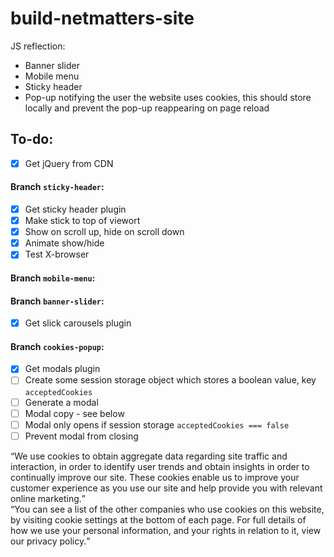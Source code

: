 # build-netmatters-site
JS reflection:
- Banner slider
- Mobile menu
- Sticky header
- Pop-up notifying the user the website uses cookies, this should store locally and prevent the pop-up reappearing on page reload

## To-do:
- [x] Get jQuery from CDN

#### Branch `sticky-header`:
- [x] Get sticky header plugin
- [x] Make stick to top of viewort
- [x] Show on scroll up, hide on scroll down
- [x] Animate show/hide
- [x] Test X-browser

#### Branch `mobile-menu`:

#### Branch `banner-slider`:
- [x] Get slick carousels plugin

#### Branch `cookies-popup`:
- [x] Get modals plugin
- [ ] Create some session storage object which stores a boolean value, key `acceptedCookies`
- [ ] Generate a modal
- [ ] Modal copy - see below
- [ ] Modal only opens if session storage `acceptedCookies === false`
- [ ] Prevent modal from closing

<q>We use cookies to obtain aggregate data regarding site traffic and interaction, in order to identify user trends and obtain insights in order to continually improve our site. These cookies enable us to improve your customer experience as you use our site and help provide you with relevant online marketing.</q><br>
<q>You can see a list of the other companies who use cookies on this website, by visiting cookie settings at the bottom of each page. For full details of how we use your personal information, and your rights in relation to it, view our privacy policy.</q>
